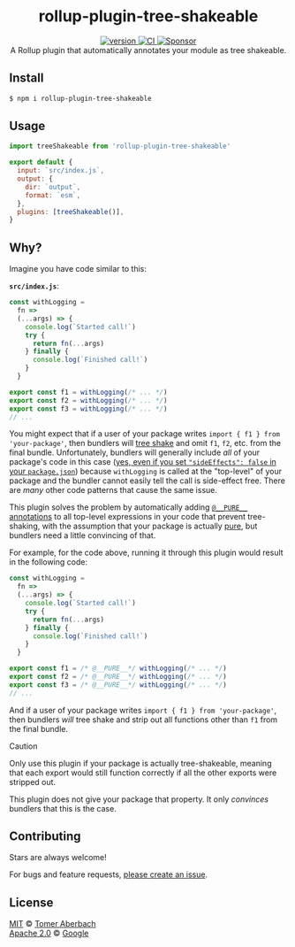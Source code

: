 <h1 align="center">
  rollup-plugin-tree-shakeable
</h1>

<div align="center">
  <a href="https://npmjs.org/package/rollup-plugin-tree-shakeable">
    <img src="https://badgen.net/npm/v/rollup-plugin-tree-shakeable" alt="version" />
  </a>
  <a href="https://github.com/TomerAberbach/rollup-plugin-tree-shakeable/actions">
    <img src="https://github.com/TomerAberbach/rollup-plugin-tree-shakeable/workflows/CI/badge.svg" alt="CI" />
  </a>
  <a href="https://github.com/sponsors/TomerAberbach">
    <img src="https://img.shields.io/static/v1?label=Sponsor&message=%E2%9D%A4&logo=GitHub&color=%23fe8e86" alt="Sponsor">
  </a>
</div>

<div align="center">
  A Rollup plugin that automatically annotates your module as tree shakeable.
</div>

## Install

```sh
$ npm i rollup-plugin-tree-shakeable
```

## Usage

```js
import treeShakeable from 'rollup-plugin-tree-shakeable'

export default {
  input: `src/index.js`,
  output: {
    dir: `output`,
    format: `esm`,
  },
  plugins: [treeShakeable()],
}
```

## Why?

Imagine you have code similar to this:

**`src/index.js`**:

<!-- eslint-disable no-inline-comments -->

```js
const withLogging =
  fn =>
  (...args) => {
    console.log(`Started call!`)
    try {
      return fn(...args)
    } finally {
      console.log(`Finished call!`)
    }
  }

export const f1 = withLogging(/* ... */)
export const f2 = withLogging(/* ... */)
export const f3 = withLogging(/* ... */)
// ...
```

You might expect that if a user of your package writes
`import { f1 } from 'your-package'`, then bundlers will
[tree shake](https://developer.mozilla.org/en-US/docs/Glossary/Tree_shaking) and
omit `f1`, `f2`, etc. from the final bundle. Unfortunately, bundlers will
generally include _all_ of your package's code in this case
([yes, even if you set `"sideEffects": false` in your `package.json`](https://github.com/evanw/esbuild/issues/1241))
because `withLogging` is called at the "top-level" of your package and the
bundler cannot easily tell the call is side-effect free. There are _many_ other
code patterns that cause the same issue.

This plugin solves the problem by automatically adding
[`@__PURE__` annotations](https://esbuild.github.io/api/#pure) to all top-level
expressions in your code that prevent tree-shaking, with the assumption that
your package is actually [pure](https://en.wikipedia.org/wiki/Pure_function),
but bundlers need a little convincing of that.

For example, for the code above, running it through this plugin would result in
the following code:

<!-- eslint-disable no-inline-comments -->

```js
const withLogging =
  fn =>
  (...args) => {
    console.log(`Started call!`)
    try {
      return fn(...args)
    } finally {
      console.log(`Finished call!`)
    }
  }

export const f1 = /* @__PURE__*/ withLogging(/* ... */)
export const f2 = /* @__PURE__*/ withLogging(/* ... */)
export const f3 = /* @__PURE__*/ withLogging(/* ... */)
// ...
```

And if a user of your package writes `import { f1 } from 'your-package'`, then
bundlers _will_ tree shake and strip out all functions other than `f1` from the
final bundle.

> [!CAUTION]
>
> Only use this plugin if your package is actually tree-shakeable, meaning that
> each export would still function correctly if all the other exports were
> stripped out.
>
> This plugin does not give your package that property. It only _convinces_
> bundlers that this is the case.

## Contributing

Stars are always welcome!

For bugs and feature requests,
[please create an issue](https://github.com/TomerAberbach/rollup-plugin-tree-shakeable/issues/new).

## License

[MIT](https://github.com/TomerAberbach/rollup-plugin-tree-shakeable/blob/main/license)
© [Tomer Aberbach](https://github.com/TomerAberbach) \
[Apache 2.0](https://github.com/TomerAberbach/rollup-plugin-tree-shakeable/blob/main/license-apache)
© [Google](https://github.com/TomerAberbach/rollup-plugin-tree-shakeable/blob/main/notice-apache)
